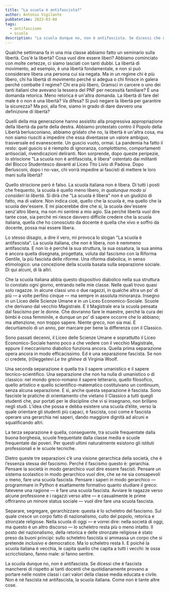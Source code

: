 ```yaml
---
title: "La scuola è antifascista?"
author: Antonio Vigilante
pubDatetime: 2023-03-08
tags: 
  - antifascismo
  - scuola
description: "La scuola dunque no, non è antifascista. Se dicessi che è fascista mancherei di rispetto ai tanti docenti che quotidianamente provano a portare nelle nostre classi i cari valori della classe media educata e civile. Non è né fascista né antifascista, la scuola italiana. Come non è tante altre cose."
---
```




Qualche settimana fa in una mia classe abbiamo fatto un seminario sulla libertà. Cos'è la libertà? Cosa vuol dire essere liberi? Abbiamo cominciato con molte certezze, ci siamo lasciati con tanti dubbi. La libertà di movimento, ad esempio, è una libertà fondamentale, e non si può considerare libera una persona cui sia negata. Ma in un regime chi è più libero, chi ha libertà di movimento perché si adegua o chi finisce in galera perché combatte il regime? Chi era più libero, Gramsci in carcere o uno dei tanti italiani che avevano la tessera del PNF per necessità familiare? È una domanda retorica. Meno retorica è un'altra domanda. La libertà di fare del male è o non è una libertà? Va difesa? Sì può negare la libertà per garantire la sicurezza? Ma poi, alla fine, siamo in grado di dare davvero una definizione di libertà?

Quelli della mia generazione hanno assistito alla progressiva appropriazione della libertà da parte della destra. Abbiamo protestato contro il Popolo della Libertà berlusconiano, abbiamo gridato che no, la libertà è un'altra cosa, ma non siamo riusciti a impedire che essa diventasse un valore ambiguo, trasversale ed evanescente. Un guscio vuoto, ormai. La pandemia ha fatto il resto: quel guscio si è riempito di ignoranza, complottismo, comportamenti antisociali, rivendicazioni deliranti. Non sorprende, dopo queste peripezie, lo striscione "La scuola non è antifascista, è libera" ostentato dai militanti del Blocco Studentesco davanti al Liceo Tito Livio di Padova. Dopo Berlusconi, dopo i no-vax, chi vorrà impedire ai fascisti di mettere le loro mani sulla libertà?

Quello striscione però è falso. La scuola italiana non è libera. Di tutti i posti che frequento, la scuola è quello meno libero, _in qualunque modo si consideri la libertà_. Si dirà che "La scuola è libera" non è un giudizio di fatto, ma di valore. Non indica cioè, quello che la scuola è, ma quello che la scuola dev'essere. E mi piacerebbe dire che sì, la scuola dev'essere senz'altro libera, ma non mi sentirei a mio agio. Sia perché libertà vuol dire tante cose, sia perché mi riesce davvero difficile credere che la scuola italiana, quella che ho conosciuto da docente è quella che vivo e soffro da docente, possa mai essere libera.

Lo stesso disagio, a dire il vero, mi provoca lo slogan "La scuola è antifascista". La scuola italiana, che non è libera, non è nemmeno antifascista. E non lo è perché la sua struttura, la sua ossatura, la sua anima è ancora quella disegnata, progettata, voluta dal fascismo con la Riforma Gentile, la più fascista delle riforme. Una riforma diabolica, in senso etimologico: una concezione della scuola basata sulla separazione sociale. Di qui alcuni, di là altri.

Che la scuola italiana abbia questo dispositivo diabolico nella sua struttura lo constato ogni giorno, entrando nelle mie classe. Nelle quali trovo quasi solo ragazze. In alcune classi uno o due ragazzi, in qualche altra un po’ di più — a volte perfino cinque — ma sempre in assoluta minoranza. Insegno in un Liceo delle Scienze Umane e in un Liceo Economico-Sociale. Scuole che derivano dal vecchio Magistrale. E il Magistrale era la scuola pensata dal fascismo per le donne. Che dovranno fare le maestre, perché la cura dei bimbi è cosa femminile, e dunque un po’ di sapere occorre che lo abbiano; ma attenzione, non troppo sapere. Niente greco, non sia mai. E decurtiamolo di un anno, per marcare per bene la differenza con il Classico.

Sono passati decenni, il Liceo delle Scienze Umane e soprattutto il Liceo Economico-Sociale hanno poco a che vedere con il vecchio Magistrale, eppure il meccanismo diabolico funziona ancora. Quella prima separazione opera ancora in modo efficacissimo. Ed è una separazione fascista. Se non ci credete, (ri)leggetevi _Le tre ghinee_ di Virginia Woolf.

Una seconda separazione è quella tra il sapere umanistico e il sapere tecnico-scientifico. Una separazione che non ha nulla di umanistico o di classico: nel mondo greco-romano il sapere letterario, quello filosofico, quello artistico e quello scientifico-matematico costituivano un continuum, senza alcuna separazione. E sì, anche questa separazione è fascista. Sono fasciste le pratiche di orientamento che vietano il Classico a tutti quegli studenti che, pur portati per le discipline che vi si insegnano, non brillano negli studi. L’idea che possa e debba esistere una scuola d’élite, verso la quale orientare gli studenti più capaci, è fascista, così come è fascista operare una gerarchia nei saperi, dando maggiore dignità ad alcuni e squalificando altri.

La terza separazione è quella, conseguente, tra scuole frequentate dalla buona borghesia, scuole frequentate dalla classe media e scuole frequentate dai poveri. Per questi ultimi naturalmente esistono gli istituti professionali e le scuole tecniche.

Dietro queste tre separazioni c’è una visione gerarchica della società, che è l’essenza stessa del fascismo. Perché il fascismo questo è: gerarchia. Pensare la società in modo gerarchico vuol dire essere fascisti. Pensare un sistema scolastico in modo gerarchico vuol dire, che se ne sia consapevoli o meno, fare una scuola fascista. Pensare i saperi in modo gerarchico — programmare in Python è esattamente formativo quanto studiare il greco: fatevene una ragione — è fare una scuola fascista. Avviare le ragazze verso alcune professione e i ragazzi verso altre — e casualmente le prime offriranno un minore status sociale — vuol dire fare una scuola fascista.

Separare, segregare, gerarchizzare: questa è lo scheletro del fascismo. Sul quale cresce un corpo fatto di nazionalismo, culto del popolo, retorica e stronzate religiose. Nella scuola di oggi — e vorrei dire: nella società di oggi, ma questo è un altro discorso — lo scheletro resta più o meno intatto. Il posto del nazionalismo, della retorica e delle stronzate religiose è stato preso da buoni principi: sullo scheletro fascista si ammassa un corpo che si pretende _inclusivo_ e democratico. Ma lo scheletro resta lì. E poiché la scuola italiana è vecchia, le capita quello che capita a tutti i vecchi: le ossa scricchiolano, fanno male: si fanno sentire.

La scuola dunque no, non è antifascista. Se dicessi che è fascista mancherei di rispetto ai tanti docenti che quotidianamente provano a portare nelle nostre classi i cari valori della classe media educata e civile. Non è né fascista né antifascista, la scuola italiana. Come non è tante altre cose.


